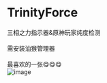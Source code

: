 # TrinityForce
三相之力指示器&amp;原神玩家纯度检测
</br>
</br>
需安装油猴管理器
</br>
</br>
最喜欢的一张😋😋😋
</br>
![image](https://github.com/SnhAenIgseAl/SnhAenIgseAl/blob/master/%E5%8E%9F%E7%A5%9E%E5%8D%B3%E5%8E%9F%E7%BD%AA.png)
